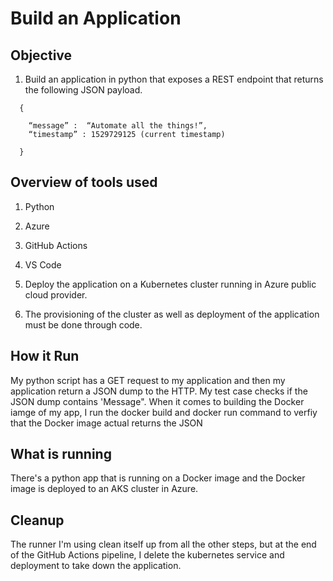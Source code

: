 # Build an Application

## Objective
1. Build an application in python that exposes a REST endpoint that returns the following JSON payload.

```
  {
  
    “message” :  “Automate all the things!”,
    “timestamp” : 1529729125 (current timestamp)
    
  }
```

## Overview of tools used
1. Python
1. Azure
1. GitHub Actions
1. VS Code

1. Deploy the application on a Kubernetes cluster running in Azure public cloud provider. 
1. The provisioning of the cluster as well as deployment of the application must be done through code.

## How it Run
My python script has a GET request to my application and then my application return a JSON dump to the HTTP. My test case checks if the JSON dump contains 'Message". When it comes to building the Docker iamge of my app, I run the docker build and docker run command to verfiy that the Docker image actual returns the JSON  

## What is running
There's a python app that is running on a Docker image and the Docker image is deployed to an AKS cluster in Azure.

## Cleanup
The runner I'm using clean itself up from all the other steps, but at the end of the GitHub Actions pipeline, I delete the kubernetes service and deployment to take down the application.
